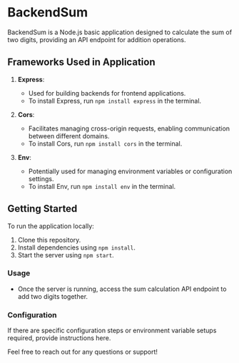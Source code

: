 # BackendSum

BackendSum is a Node.js basic application designed to calculate the sum of two digits, providing an API endpoint for addition operations.

## Frameworks Used in Application
1. **Express**:
   - Used for building backends for frontend applications.
   - To install Express, run `npm install express` in the terminal.

2. **Cors**:
   - Facilitates managing cross-origin requests, enabling communication between different domains.
   - To install Cors, run `npm install cors` in the terminal.

3. **Env**:
   - Potentially used for managing environment variables or configuration settings.
   - To install Env, run `npm install env` in the terminal.

## Getting Started
To run the application locally:

1. Clone this repository.
2. Install dependencies using `npm install`.
3. Start the server using `npm start`.

### Usage
- Once the server is running, access the sum calculation API endpoint to add two digits together.

### Configuration
If there are specific configuration steps or environment variable setups required, provide instructions here.

Feel free to reach out for any questions or support!
